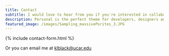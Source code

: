 ```yaml
---
title: Contact
subtitle: I would love to hear from you if you're interested in collaborating, talking about research, or have questions!
description: Personal is the perfect theme for developers, designers and other creatives.
featured_image: /images/Sampling_massivePorites_3.JPG
---
```


{% include contact-form.html %}

Or you can email me at klblack@ucar.edu
